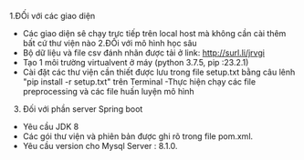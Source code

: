 1.ĐỐi với các giao diện
 - Các giao diện sê chạy trực tiếp trên local host mà không cần cài thêm bất
cứ thư viện nào
2.ĐỐi với mô hình học sâu
 - Bộ dữ liệu và file csv đánh nhãn được tải ở link: http://surl.li/jrvgi
 - Tạo 1 môi trường virtualvent ở máy (python 3.7.5, pip :23.2.1)
 - Cài đặt các thư viện cần thiết được lưu trong file setup.txt bằng câu 
lênh "pip install -r setup.txt" trên Terminal
 -Thực hiện chạy các file preprocessing và các file huấn luyện mô hình
3. Đối với phần server Spring boot
 - Yêu cầu JDK 8
 - Các gói thư viện và phiên bản được ghi rõ trong file pom.xml.
 - Yêu cầu version cho Mysql Server : 8.1.0.